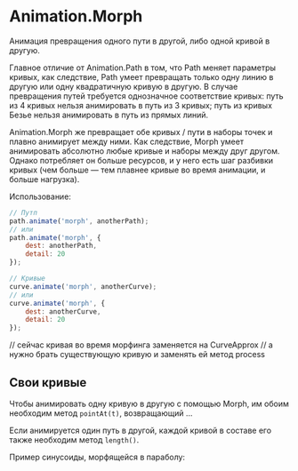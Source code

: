 # Animation.Morph
Анимация превращения одного пути в другой, либо одной кривой в другую.

Главное отличие от Animation.Path в том, что Path меняет параметры кривых, как следствие, Path умеет превращать только одну линию в другую или одну квадратичную кривую в другую. В случае превращения путей требуется однозначное соответствие кривых: путь из 4 кривых нельзя анимировать в путь из 3 кривых; путь из кривых Безье нельзя анимировать в путь из прямых линий.

Animation.Morph же превращает обе кривых / пути в наборы точек и плавно анимирует между ними. Как следствие, Morph умеет анимировать абсолютно любые кривые и наборы между друг другом. Однако потребляет он больше ресурсов, и у него есть шаг разбивки кривых (чем больше — тем плавнее кривые во время анимации, и больше нагрузка).

Использование:
```js
// Путп
path.animate('morph', anotherPath);
// или
path.animate('morph', {
	dest: anotherPath,
	detail: 20
});

// Кривые
curve.animate('morph', anotherCurve);
// или
curve.animate('morph', {
	dest: anotherCurve,
	detail: 20
});
```
// сейчас кривая во время морфинга заменяется на CurveApprox
// а нужно брать существующую кривую и заменять ей метод process

## Свои кривые
Чтобы анимировать одну кривую в другую с помощью Morph, им обоим необходим метод `pointAt(t)`, возвращающий ...

Если анимируется один путь в другой, каждой кривой в составе его также необходим метод `length()`.

Пример синусоиды, морфящейся в параболу:
```js

```